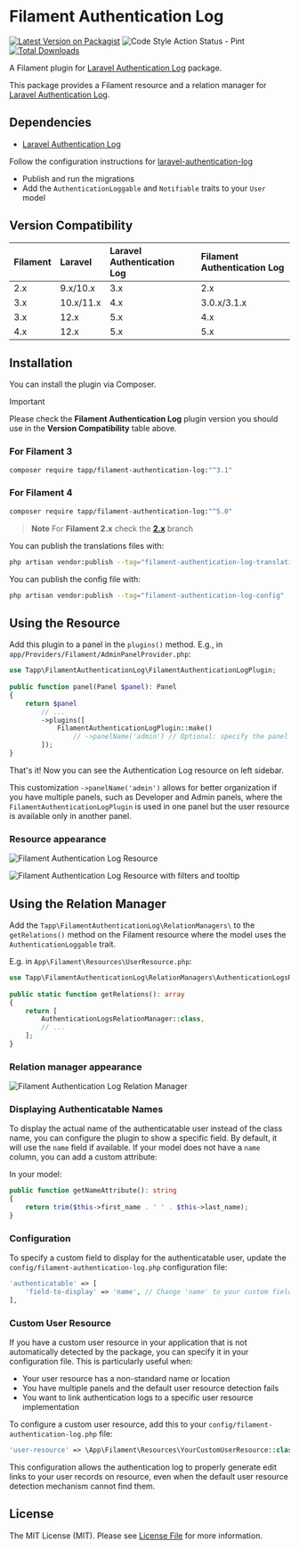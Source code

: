 # Filament Authentication Log

[![Latest Version on Packagist](https://img.shields.io/packagist/v/tapp/filament-authentication-log.svg?style=flat-square)](https://packagist.org/packages/tapp/filament-authentication-log)
![Code Style Action Status - Pint](https://github.com/TappNetwork/filament-authentication-log/actions/workflows/pint.yml/badge.svg)
[![Total Downloads](https://img.shields.io/packagist/dt/tapp/filament-authentication-log.svg?style=flat-square)](https://packagist.org/packages/tapp/filament-authentication-log)

A Filament plugin for [Laravel Authentication Log](https://github.com/rappasoft/laravel-authentication-log) package.

This package provides a Filament resource and a relation manager for [Laravel Authentication Log](https://github.com/rappasoft/laravel-authentication-log).

## Dependencies
- [Laravel Authentication Log](https://github.com/rappasoft/laravel-authentication-log)

Follow the configuration instructions for [laravel-authentication-log](https://rappasoft.com/docs/laravel-authentication-log/v1/start/configuration)
- Publish and run the migrations
- Add the `AuthenticationLoggable` and `Notifiable` traits to your `User` model

## Version Compatibility

 Filament | Laravel   | Laravel Authentication Log   | Filament Authentication Log
:---------|:----------|:-----------------------------|:---------------------------
 2.x      | 9.x/10.x  | 3.x                          | 2.x
 3.x      | 10.x/11.x | 4.x                          | 3.0.x/3.1.x
 3.x      | 12.x      | 5.x                          | 4.x
 4.x      | 12.x      | 5.x                          | 5.x

## Installation

You can install the plugin via Composer.

> [!IMPORTANT]
> Please check the **Filament Authentication Log** plugin version you should use in the **Version Compatibility** table above.

### For Filament 3

```bash
composer require tapp/filament-authentication-log:"^3.1"
```

### For Filament 4

```bash
composer require tapp/filament-authentication-log:"^5.0"
```

> **Note** 
> For **Filament 2.x** check the **[2.x](https://github.com//TappNetwork/filament-authentication-log/tree/2.x)** branch

You can publish the translations files with:

```bash
php artisan vendor:publish --tag="filament-authentication-log-translations"
```

You can publish the config file with:

```bash
php artisan vendor:publish --tag="filament-authentication-log-config"
```

## Using the Resource

Add this plugin to a panel in the `plugins()` method. 
E.g., in `app/Providers/Filament/AdminPanelProvider.php`:

```php
use Tapp\FilamentAuthenticationLog\FilamentAuthenticationLogPlugin;
 
public function panel(Panel $panel): Panel
{
    return $panel
        // ...
        ->plugins([
            FilamentAuthenticationLogPlugin::make()
                // ->panelName('admin') // Optional: specify the panel name if needed
        ]);
}
```

That's it! Now you can see the Authentication Log resource on left sidebar.

This customization `->panelName('admin')` allows for better organization if you have multiple panels, such as Developer and Admin panels, where the `FilamentAuthenticationLogPlugin` is used in one panel but the user resource is available only in another panel.

### Resource appearance

![Filament Authentication Log Resource](https://raw.githubusercontent.com/TappNetwork/filament-authentication-log/main/docs/resource01.png)

![Filament Authentication Log Resource with filters and tooltip](https://raw.githubusercontent.com/TappNetwork/filament-authentication-log/main/docs/resource02.png)


## Using the Relation Manager

Add the `Tapp\FilamentAuthenticationLog\RelationManagers\` to the `getRelations()` method on the Filament resource where the model uses the `AuthenticationLoggable` trait.

E.g. in `App\Filament\Resources\UserResource.php`:

```php
use Tapp\FilamentAuthenticationLog\RelationManagers\AuthenticationLogsRelationManager;
 
public static function getRelations(): array
{
    return [
        AuthenticationLogsRelationManager::class,
        // ...
    ];
}
```

### Relation manager appearance

![Filament Authentication Log Relation Manager](https://raw.githubusercontent.com/TappNetwork/filament-authentication-log/main/docs/relation_manager.png)

### Displaying Authenticatable Names

To display the actual name of the authenticatable user instead of the class name, you can configure the plugin to show a specific field. By default, it will use the `name` field if available. If your model does not have a `name` column, you can add a custom attribute:

In your model:

```php
public function getNameAttribute(): string
{
    return trim($this->first_name . ' ' . $this->last_name);
}
```

### Configuration

To specify a custom field to display for the authenticatable user, update the `config/filament-authentication-log.php` configuration file:

```php
'authenticatable' => [
    'field-to-display' => 'name', // Change 'name' to your custom field if needed
],
```

### Custom User Resource

If you have a custom user resource in your application that is not automatically detected by the package, you can specify it in your configuration file. This is particularly useful when:

- Your user resource has a non-standard name or location
- You have multiple panels and the default user resource detection fails
- You want to link authentication logs to a specific user resource implementation

To configure a custom user resource, add this to your `config/filament-authentication-log.php` file:

```php
'user-resource' => \App\Filament\Resources\YourCustomUserResource::class,
```

This configuration allows the authentication log to properly generate edit links to your user records on resource, even when the default user resource detection mechanism cannot find them.

## License

The MIT License (MIT). Please see [License File](LICENSE.md) for more information.
